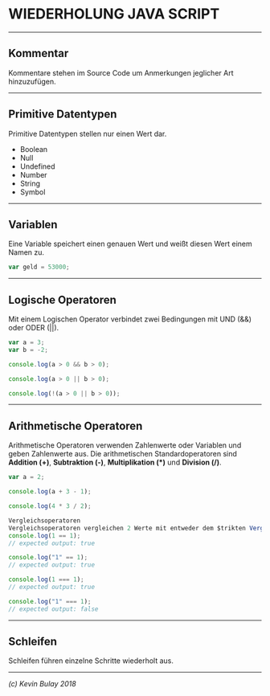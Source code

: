 # WIEDERHOLUNG JAVA SCRIPT
---

## Kommentar
Kommentare stehen im Source Code um Anmerkungen jeglicher Art hinzuzufügen.

---

## Primitive Datentypen
Primitive Datentypen stellen nur einen Wert dar.
+ Boolean
+ Null
+ Undefined
+ Number
+ String
+ Symbol 

---

## Variablen
Eine Variable speichert einen genauen Wert und weißt diesen Wert einem Namen zu.
``` js
var geld = 53000;
```

---

## Logische Operatoren
Mit einem Logischen Operator verbindet zwei Bedingungen mit UND (&&) oder ODER (||).
``` js
var a = 3;
var b = -2;

console.log(a > 0 && b > 0);

console.log(a > 0 || b > 0);

console.log(!(a > 0 || b > 0));
```

---

## Arithmetische Operatoren
Arithmetische Operatoren verwenden Zahlenwerte oder Variablen und geben Zahlenwerte aus. Die arithmetischen Standardoperatoren sind **Addition (+)**, **Subtraktion (-)**, **Multiplikation (*)** und **Division (/)**.
``` js
var a = 2;

console.log(a + 3 - 1);

console.log(4 * 3 / 2);

Vergleichsoperatoren
Vergleichsoperatoren vergleichen 2 Werte mit entweder dem $trikten Vergleich (===) oder dem abstrakten Vergleich (==).
console.log(1 == 1);
// expected output: true

console.log("1" == 1);
// expected output: true

console.log(1 === 1);
// expected output: true

console.log("1" === 1);
// expected output: false
```

---

## Schleifen
Schleifen führen einzelne Schritte wiederholt aus.

---

_(c) Kevin Bulay 2018_